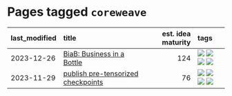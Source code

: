 # Pages tagged `coreweave`

|last_modified|title|est. idea maturity|tags
|:---|:---|---:|:---|
|2023-12-26|[BiaB: Business in a Bottle](../business-in-a-bottle.md)|124|[![](https://img.shields.io/badge/tag-coreweave-29349d)](../tags/coreweave.md) [![](https://img.shields.io/badge/tag-open_source-76bb24)](../tags/open_source.md) [![](https://img.shields.io/badge/tag-public_good-12f6d5)](../tags/public_good.md) [![](https://img.shields.io/badge/tag-tooling-4db4d2)](../tags/tooling.md)|
|2023-11-29|[publish pre-tensorized checkpoints](../huggingface_tensorized.md)|76|[![](https://img.shields.io/badge/tag-coreweave-29349d)](../tags/coreweave.md) [![](https://img.shields.io/badge/tag-open_source-76bb24)](../tags/open_source.md) [![](https://img.shields.io/badge/tag-public_good-12f6d5)](../tags/public_good.md) [![](https://img.shields.io/badge/tag-tensorizor-dafbc7)](../tags/tensorizor.md)|